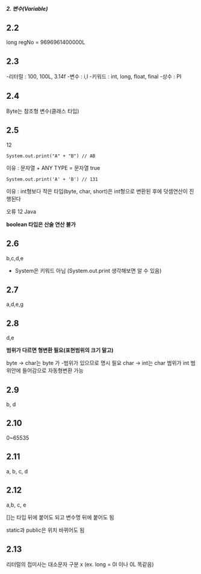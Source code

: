 ##### 2. 변수(Variable)


## 2.2

long regNo = 9696961400000L

## 2.3

-리터럴 : 100, 100L, 3.14f
-변수 : i,l
-키워드 : int, long, float, final
-상수 : PI

## 2.4

Byte는 참조형 변수(클래스 타입)

## 2.5

12
```
System.out.print("A" + "B") // AB
```
이유 : 문자열 + ANY TYPE = 문자열
true

```
System.out.print('A' + 'B') // 131
```
이유 : int형보다 작은 타입(byte, char, short)은 int형으로 변환된 후에 덧셈연산이 진행된다



오류
12
Java

**boolean 타입은 산술 연산 불가**

## 2.6

b,c,d,e
* System은 키워드 아님 (System.out.print 생각해보면 알 수 있음)

## 2.7

a,d,e,g

## 2.8

d,e

**범위가 다르면 형변환 필요(표현범위의 크기 말고)**

byte -> char는 byte 가 -범위가 있으므로 명시 필요
char -> int는 char 범위가 int 범위안에 들어감으로 자동형변환 가능

## 2.9

b, d

## 2.10

0~65535

## 2.11

a, b, c, d

## 2.12

a,b, c, e

[]는 타입 뒤에 붙어도 되고 변수명 뒤에 붙어도 됨

static과 public은 위치 바뀌어도 됨

## 2.13

리터럴의 접미사는 대소문자 구분 x
(ex. long = 0l 이나 0L 똑같음)
